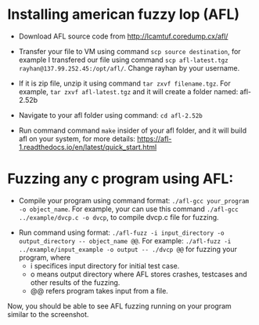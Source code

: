 
<!-- Transferring file to VM : scp source destination 

Extract file : tar zxvf fileNameHere.tgz 

Go to `cd afl-2.52b/` 

Compile : ./afl-gcc ../example/dvcp.c -o dvcp 


./afl-fuzz -i ../example/input_example/ -o output -- ./dvcp @@ -->

# Installing american fuzzy lop (AFL) 
- Download AFL source code from http://lcamtuf.coredump.cx/afl/
- Transfer your file to VM using command `scp source destination`, for example I transfered our file using command `scp afl-latest.tgz rayhan@137.99.252.45:/opt/afl/`. Change rayhan by your username. 

- If it is zip file, unzip it using command `tar zxvf filename.tgz`. For example, `tar zxvf afl-latest.tgz` and it will create a folder named: afl-2.52b

- Navigate to your afl folder using command: `cd afl-2.52b`  

- Run command command `make` insider of your afl folder, and it will build afl on your system, for more details: https://afl-1.readthedocs.io/en/latest/quick_start.html 


# Fuzzing any c program using AFL: 
- Compile your program using command format: `./afl-gcc your_program -o object_name`. For example, your can use this command `./afl-gcc ../example/dvcp.c -o dvcp`, to compile dvcp.c file for fuzzing. 

<!-- where
-fsanitize is used to enable various sanitizers, here I used address and undefined that explicitly tells to detect buffer overflow, use after free and undefined behavior respectively. Some other options for -fsanitizer are thread, memory, leak.  -->


- Run command using format: `./afl-fuzz -i input_directory -o output_directory -- object_name @@`. For example: `./afl-fuzz -i ../example/input_example -o output -- ./dvcp @@` for fuzzing your program, where 
    - i specifices input directory for initial test case. 
    - o means output directory where AFL stores crashes, testcases and other results of the fuzzing. 
    - @@ refers program takes input from a file. 

Now, you should be able to see AFL fuzzing running on your program similar to the screenshot.




